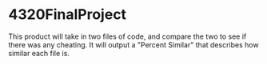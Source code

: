 # 4320FinalProject
This product will take in two files of code, and compare the two to see if there was any cheating.
It will output a "Percent Similar" that describes how similar each file is.
